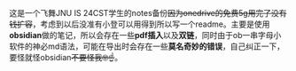
这是一个飞舞JNU IS 24CST学生的notes备份~~因为onedrive的免费5g用完了没有钱扩容~~，考虑到以后没准有小登可以用得到所以写一个readme。主要是使用**obsidian**做的笔记，所以会存在一些**pdf插入**以及**双链**，同时由于ob一串字母小软件的神必md语法，可能在导出时会存在一些**莫名奇妙的错误**，自己纠正一下，要怪就怪obsidian~~不要怪我🤓☝️~~。
